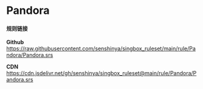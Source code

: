 # Pandora

#### 规则链接

**Github**
https://raw.githubusercontent.com/senshinya/singbox_ruleset/main/rule/Pandora/Pandora.srs

**CDN**
https://cdn.jsdelivr.net/gh/senshinya/singbox_ruleset@main/rule/Pandora/Pandora.srs
